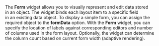 The **Form** widget allows you to&nbsp;visually represent and edit data stored in&nbsp;an&nbsp;object. The widget binds each layout item to&nbsp;a&nbsp;specific field in&nbsp;an&nbsp;existing data object. To&nbsp;display a&nbsp;simple form, you can assign the required object to&nbsp;the **formData** option. With the **Form** widget, you can specify the location of&nbsp;labels against corresponding editors and number of&nbsp;columns used in&nbsp;the form layout. Optionally, the widget can determine the column count based on&nbsp;current form width (adaptive rendering).